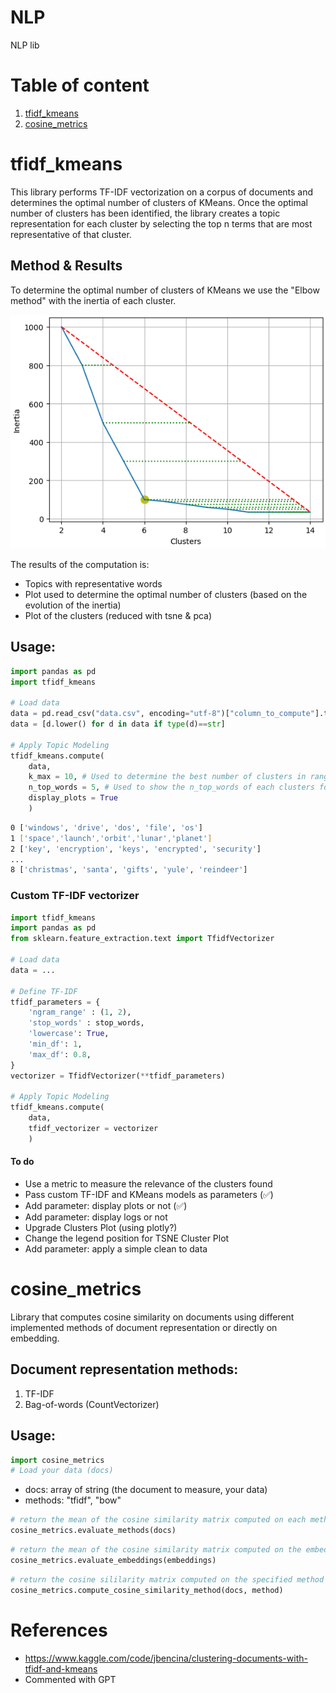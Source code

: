 # NLP
NLP lib

# Table of content
1. [tfidf_kmeans](#tfidf_kmeans)
2. [cosine_metrics](#cosine_metrics)

# tfidf_kmeans <a id="tfidf_kmeans"></a>
This library performs TF-IDF vectorization on a corpus of documents and determines the optimal number of clusters of KMeans. Once the optimal number of clusters has been identified, the library creates a topic representation for each cluster by selecting the top n terms that are most representative of that cluster. 

## Method & Results
To determine the optimal number of clusters of KMeans we use the "Elbow method" with the inertia of each cluster.

![plot_tfidf_kmeans](https://github.com/EquinetPaul/EquinetPaul/blob/main/plot_tfidf_kmeans.PNG?raw=true)

The results of the computation is:
- Topics with representative words
- Plot used to determine the optimal number of clusters (based on the evolution of the inertia)
- Plot of the clusters (reduced with tsne & pca)

## Usage:
```python
import pandas as pd
import tfidf_kmeans

# Load data
data = pd.read_csv("data.csv", encoding="utf-8")["column_to_compute"].to_list()
data = [d.lower() for d in data if type(d)==str]

# Apply Topic Modeling
tfidf_kmeans.compute(
    data, 
    k_max = 10, # Used to determine the best number of clusters in range(2, k_max)
    n_top_words = 5, # Used to show the n_top_words of each clusters for topic representation
    display_plots = True
    )
```

```bash
0 ['windows', 'drive', 'dos', 'file', 'os']
1 ['space','launch','orbit','lunar','planet']
2 ['key', 'encryption', 'keys', 'encrypted', 'security']
...
8 ['christmas', 'santa', 'gifts', 'yule', 'reindeer']
```

### Custom TF-IDF vectorizer
```python
import tfidf_kmeans
import pandas as pd
from sklearn.feature_extraction.text import TfidfVectorizer

# Load data
data = ...

# Define TF-IDF
tfidf_parameters = {
    'ngram_range' : (1, 2),
    'stop_words' : stop_words,
    'lowercase': True,
    'min_df': 1,
    'max_df': 0.8,
}
vectorizer = TfidfVectorizer(**tfidf_parameters)

# Apply Topic Modeling
tfidf_kmeans.compute(
    data,
    tfidf_vectorizer = vectorizer
    )
```

#### To do
- Use a metric to measure the relevance of the clusters found
- Pass custom TF-IDF and KMeans models as parameters (✅)
- Add parameter: display plots or not (✅)
- Add parameter: display logs or not
- Upgrade Clusters Plot (using plotly?)
- Change the legend position for TSNE Cluster Plot
- Add parameter: apply a simple clean to data

# cosine_metrics <a id="cosine_metrics"></a>
Library that computes cosine similarity on documents using different implemented methods of document representation or directly on embedding.

## Document representation methods:
1. TF-IDF 
2. Bag-of-words (CountVectorizer) 
    
## Usage:
```python
import cosine_metrics
# Load your data (docs)
```

- docs: array of string (the document to measure, your data)
- methods: "tfidf", "bow"

```python
# return the mean of the cosine similarity matrix computed on each methods
cosine_metrics.evaluate_methods(docs)
```

```python
# return the mean of the cosine similarity matrix computed on the embedding
cosine_metrics.evaluate_embeddings(embeddings)
```

```python
# return the cosine sililarity matrix computed on the specified method of document representation
cosine_metrics.compute_cosine_similarity_method(docs, method)
```


# References
- https://www.kaggle.com/code/jbencina/clustering-documents-with-tfidf-and-kmeans
- Commented with GPT
